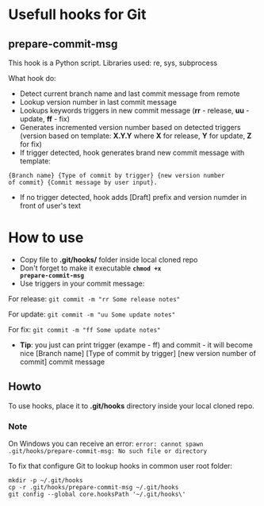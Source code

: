 # Usefull hooks for Git

## prepare-commit-msg
This hook is a Python script. Libraries used: re, sys, subprocess

What hook do:
- Detect current branch name and last commit message from remote
- Lookup version number in last commit message
- Lookups keywords triggers in new commit message (**rr** - release, **uu** - update, **ff** - fix)
- Generates incremented version number based on detected triggers (version based on template: **X.Y.Y** where **X** for release, **Y** for update, **Z** for fix)
- If trigger detected, hook generates brand new commit message with template:

<code>{Branch name} {Type of commit by trigger} {new version number of commit} {Commit message by user input}.</code>

- If no trigger detected, hook adds [Draft] prefix and version numder in front of user's text

# How to use
- Copy file to **.git/hooks/** folder inside local cloned repo
- Don't forget to make it executable **<code>chmod +x prepare-commit-msg</code>**
- Use triggers in your commit message:

For release: <code>git commit -m "rr Some release notes"</code>

For update: <code>git commit -m "uu Some update notes"</code>

For fix: <code>git commit -m "ff Some update notes"</code>

- **Tip**: you just can print trigger (exampe - ff) and commit - it will become nice [Branch name] [Type of commit by trigger] [new version number of commit] commit message

## Howto

To use hooks, place it to **.git/hooks** directory inside your local cloned repo.

### Note
On Windows you can receive an error: <code>error: cannot spawn .git/hooks/prepare-commit-msg: No such file or directory</code>

To fix that configure Git to lookup hooks in common user root folder: 

```
mkdir -p ~/.git/hooks
cp -r .git/hooks/prepare-commit-msg ~/.git/hooks
git config --global core.hooksPath '~/.git/hooks\'
```
